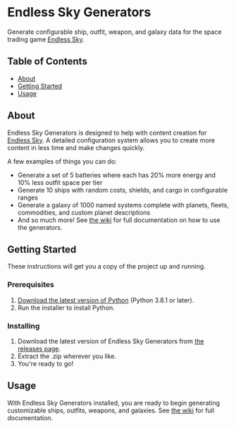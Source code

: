 # Endless Sky Generators
Generate configurable ship, outfit, weapon, and galaxy data for the space trading game [Endless Sky](https://endless-sky.github.io/).

## Table of Contents
- [About](#about)
- [Getting Started](#getting_started)
- [Usage](#usage)

## About <a name = "about"></a>
Endless Sky Generators is designed to help with content creation for [Endless Sky](https://endless-sky.github.io/). A detailed configuration system allows you to create more content in less time and make changes quickly. 

A few examples of things you can do:
- Generate a set of 5 batteries where each has 20% more energy and 10% less outfit space per tier
- Generate 10 ships with random costs, shields, and cargo in configurable ranges
- Generate a galaxy of 1000 named systems complete with planets, fleets, commodities, and custom planet descriptions
- And so much more! See [the wiki](https://github.com/Nucleartaxi/endless-sky-generators/wiki) for full documentation on how to use the generators.

## Getting Started <a name = "getting_started"></a>
These instructions will get you a copy of the project up and running.

### Prerequisites
1. [Download the latest version of Python](https://www.python.org/downloads/) (Python 3.8.1 or later).
2. Run the installer to install Python.

### Installing
1. Download the latest version of Endless Sky Generators from [the releases page](https://github.com/Nucleartaxi/endless-sky-generators/releases).
2. Extract the .zip wherever you like.
3. You're ready to go!

## Usage <a name = "usage"></a>
With Endless Sky Generators installed, you are ready to begin generating customizable ships, outfits, weapons, and galaxies. See [the wiki](https://github.com/Nucleartaxi/endless-sky-generators/wiki) for full documentation.
